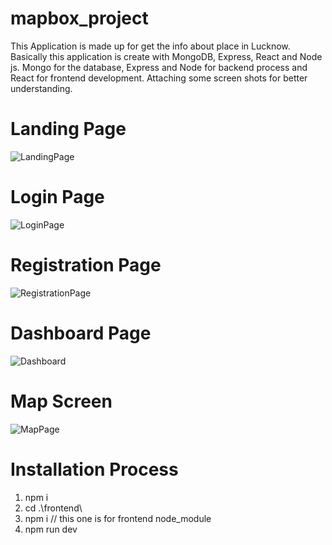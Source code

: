 ﻿# mapbox_project


This Application is made up for get the info about place in Lucknow. Basically this application is create with MongoDB,
Express, React and Node js. Mongo for the database, Express and Node for backend process and React for frontend development.
Attaching some screen shots for better understanding.

# Landing Page

![LandingPage](https://user-images.githubusercontent.com/119804168/229269210-fce23cf9-8bef-4814-a32a-00b97f37ff20.png)

# Login Page

![LoginPage](https://user-images.githubusercontent.com/119804168/229269211-680a8074-2865-4142-ac0d-a177167a0510.png)

# Registration Page

![RegistrationPage](https://user-images.githubusercontent.com/119804168/229269214-bc23f7f6-430d-4fd7-b824-991ccbbc892f.png)


# Dashboard Page

![Dashboard](https://user-images.githubusercontent.com/119804168/229269206-5c4661e1-28c2-40ec-b569-45d336f88939.png)

# Map Screen

![MapPage](https://user-images.githubusercontent.com/119804168/229269212-9dfbfe54-dcb5-456e-aea2-49794bd4662b.png)

# Installation Process

1. npm i
2. cd .\frontend\
3. npm i                          // this one is for frontend node_module
4. npm run dev

